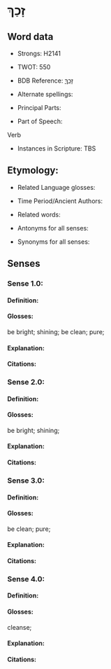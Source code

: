 # זָכַךְ

<!-- Status: S2="NeedsEdits" -->
<!-- Lexica used for edits:   -->

## Word data

* Strongs: H2141

* TWOT: 550

* BDB Reference: [זָכַךְ](rc://en/bdb/dict/g.bg.aa)

* Alternate spellings:

* Principal Parts:

* Part of Speech:

Verb

* Instances in Scripture: TBS

## Etymology:

* Related Language glosses:

* Time Period/Ancient Authors:

* Related words:

* Antonyms for all senses:

* Synonyms for all senses:

## Senses

### Sense 1.0:

#### Definition:

#### Glosses:

be bright; shining; be clean; pure; 

#### Explanation:

#### Citations:



### Sense 2.0:

#### Definition:

#### Glosses:

be bright; shining; 

#### Explanation:

#### Citations:



### Sense 3.0:

#### Definition:

#### Glosses:

be clean; pure; 

#### Explanation:

#### Citations:



### Sense 4.0:

#### Definition:

#### Glosses:

cleanse; 

#### Explanation:

#### Citations:



